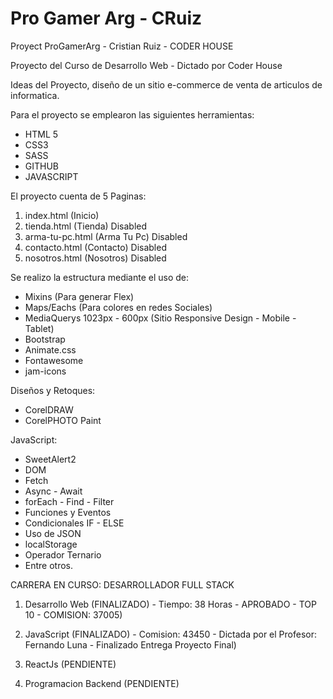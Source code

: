 # Pro Gamer Arg - CRuiz
Proyect ProGamerArg - Cristian Ruiz - CODER HOUSE

Proyecto del Curso de Desarrollo Web - Dictado por Coder House 

Ideas del Proyecto, diseño de un sitio e-commerce de venta de articulos de informatica. 

Para el proyecto se emplearon las siguientes herramientas: 

* HTML 5 
* CSS3
* SASS
* GITHUB
* JAVASCRIPT

El proyecto cuenta de 5 Paginas: 

1) index.html (Inicio) 
2) tienda.html (Tienda) Disabled
3) arma-tu-pc.html (Arma Tu Pc) Disabled
4) contacto.html (Contacto) Disabled
5) nosotros.html (Nosotros) Disabled 

Se realizo la estructura mediante el uso de: 

* Mixins (Para generar Flex)
* Maps/Eachs (Para colores en redes Sociales) 
* MediaQuerys 1023px - 600px (Sitio Responsive Design - Mobile - Tablet) 
* Bootstrap
* Animate.css
* Fontawesome
* jam-icons


Diseños y Retoques: 

* CorelDRAW 
* CorelPHOTO Paint

JavaScript: 

* SweetAlert2
* DOM
* Fetch 
* Async - Await
* forEach - Find - Filter 
* Funciones y Eventos
* Condicionales IF - ELSE
* Uso de JSON 
* localStorage
* Operador Ternario
* Entre otros. 

CARRERA EN CURSO: DESARROLLADOR FULL STACK

1) Desarrollo Web           (FINALIZADO) - Tiempo: 38 Horas - APROBADO - TOP 10 - COMISION: 37005)

2) JavaScript               (FINALIZADO) - Comision: 43450 - Dictada por el Profesor: Fernando Luna - Finalizado Entrega Proyecto Final)  

3) ReactJs                  (PENDIENTE) 

4) Programacion Backend     (PENDIENTE)
